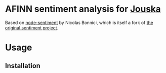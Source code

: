 # AFINN sentiment analysis for [Jouska](https://github.com/mathildebuenerd/jouska-v2)

Based on [node-sentiment](https://github.com/nicolasbonnici/node-sentiment) by Nicolas Bonnici, which is itself a fork of [the original sentiment project](https://github.com/thisandagain/sentiment).

# Usage

## Installation
